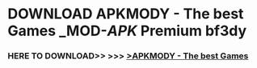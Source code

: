 # DOWNLOAD APKMODY - The best Games  _MOD-_APK_ Premium  bf3dy



<h3> HERE TO DOWNLOAD>> >>> <a href="https://rediregoooz.web.app?sq=APKMODY - The best Games ">>APKMODY - The best Games  </a></h3><br>


 
